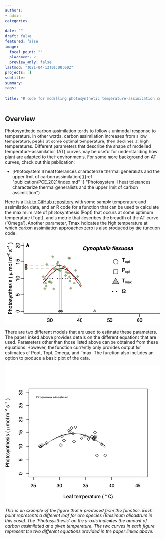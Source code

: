 ```yaml
---
authors:
- admin
categories:

date: ""
draft: false
featured: false
image:
  focal_point: ""
  placement: 2
  preview_only: false
lastmod: "2021-04-13T00:00:00Z"
projects: []
subtitle: 
summary: 
tags:

title: "R code for modelling photosynthetic temperature-assimilation curves"
---
```


## Overview
Photosynthetic carbon assimilation tends to follow a unimodal response to temperature. In other words, carbon assimilation increases from a low temperature, peaks at some optimal temperature, then declines at high temperatures. Different parameters that describe the shape of modelled temperature-assimilation (AT) curves may be useful for understanding how plant are adapted to their environments. For some more background on AT curves, check out this publication:
* [Photosystem II heat tolerances characterize thermal generalists and the upper limit of carbon assimilation]({{ref "publication/PCE.2021/index.md" }} "Photosystem II heat tolerances characterize thermal generalists and the upper limit of carbon assimilation")<br>

Here is a [link to GitHub repository](https://github.com/tmoreperez/AT_Curve_function) with some sample temperature and assimilation data, and an R code for a function that can be used to calculate the  maximum rate of photosynthesis (Popt) that occurs at some optimum temperature (Topt), and a metric that describes the breadth of the AT curve ('Omega'). Another parameter, Tmax indicates the high temperature at which carbon assimilation approaches zero is also produced by the function code. 

![Figure 1](Fig.1-Example.TA.&.HT.Curve.color.jpg)


There are two different models that are used to estimate these parameters. The paper linked above provides details on the different equations that are used. Parameters other than those listed above can be obtained from these equations. However, the function currently only provides output for estimates of Popt, Topt, Omega, and Tmax. The function also includes an option to produce a basic plot of the data.<br>

![Figure 2](AT_Curve_Function_plot.jpg)
*This is an example of the figure that is produced from the function. Each point represents a different leaf for one species (Brosimum alicastrum in this case). The 'Photosynthesis' on the y-axis indicates the amount of carbon assimilated at a given temperature. The two curves in each figure represent the two different equations provided in the paper linked above.*
